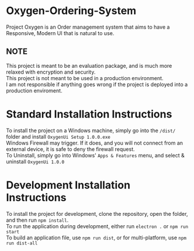 # Oxygen-Ordering-System
Project Oxygen is an Order management system that aims to have a Responsive, Modern UI that is natural to use.

## NOTE
This project is meant to be an evaluation package, and is much more relaxed with encryption and security. </br>
This project is not meant to be used in a production environment. </br>
I am not responsible if anything goes wrong if the project is deployed into a production enviroment.

# Standard Installation Instructions
To install the project on a Windows machine, simply go into the `/dist/` folder and install `OxygenUi Setup 1.0.0.exe` </br>
Windows Firewall may trigger. If it does, and you will not connect from an external device, it is safe to deny the firewall request. </br>
To Uninstall, simply go into Windows' `Apps & Features` menu, and select & uninstall `OxygenUi 1.0.0`

# Development Installation Instructions
To install the project for development, clone the repository, open the folder, and then run `npm install`. </br>
To run the application during development, either run `electron .` or `npm run start` </br>
To build an application file, use `npm run dist`, or for multi-platform, use `npm run dist-all`

